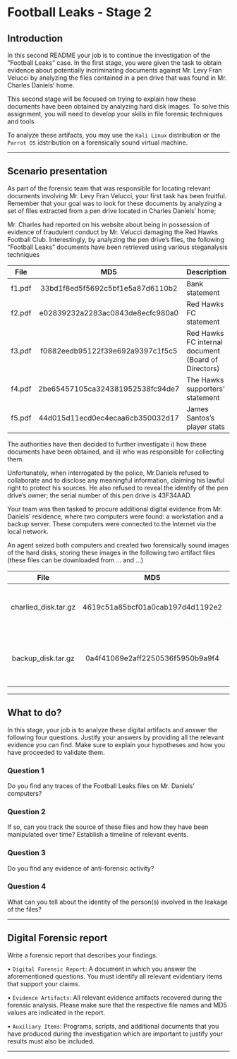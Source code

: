 # Football Leaks - Stage 2


## Introduction

In this second README your job is to continue the investigation of the “Football Leaks” case. In
the first stage, you were given the task to obtain evidence about potentially
incriminating documents against Mr. Levy Fran Velucci by analyzing the files contained in a pen drive
that was found in Mr. Charles Daniels’ home. 

This second stage will be focused on trying to
explain how these documents have been obtained by analyzing hard disk images. To solve this assignment,
you will need to develop your skills in file forensic techniques and tools.

To analyze these artifacts, you may use the `Kali Linux` distribution or the `Parrot OS` idstribution on a forensically sound virtual machine.

---

## Scenario presentation

As part of the forensic team that was responsible for locating relevant documents involving Mr. Levy
Fran Velucci, your first task has been fruitful. Remember that your goal was to look for these documents
by analyzing a set of files extracted from a pen drive located in Charles Daniels’ home; 

Mr. Charles had reported on his website about being in possession of evidence of fraudulent conduct by Mr. Velucci
damaging the Red Hawks Football Club. Interestingly, by analyzing the pen drive’s files, the following
“Football Leaks” documents have been retrieved using various steganalysis techniques

| File       | MD5                               | Description
|:----------:|:---------------------------------:|:----------------------------------------------------
|f1.pdf      | 33bd1f8ed5f5692c5bf1e5a87d6110b2  | Bank statement
|f2.pdf      | e02839232a2283ac0843de8ecfc980a0  | Red Hawks FC statement
|f3.pdf      | f0882eedb95122f39e692a9397c1f5c5  | Red Hawks FC internal document (Board of Directors)
|f4.pdf      | 2be65457105ca324381952538fc94de7  | The Hawks supporters’ statement
|f5.pdf      | 44d015d11ecd0ec4ecaa6cb350032d17  | James Santos’s player stats

The authorities have then decided to further investigate i) how these documents have been obtained,
and ii) who was responsible for collecting them. 

Unfortunately, when interrogated by the police, Mr.Daniels refused to collaborate and to disclose any meaningful information, claiming his lawful right to
protect his sources. He also refused to reveal the identify of the pen drive’s owner; the serial number
of this pen drive is 43F34AAD. 

Your team was then tasked to procure additional digital evidence from
Mr. Daniels’ residence, where two computers were found: a workstation and a backup server. These
computers were connected to the Internet via the local network. 

An agent seized both computers and
created two forensically sound images of the hard disks, storing these images in the following two artifact
files (these files can be downloaded from ... and ...)

| File                 | MD5                               | Description
|:--------------------:|:---------------------------------:|:----------------------------------------------------
|charlied_disk.tar.gz  | 4619c51a85bcf01a0cab197d4d1192e2  | Hard disk image of Mr. Daniels’s workstation
|backup_disk.tar.gz    | 0a4f41069e2aff2250536f5950b9a9f4  | Hard disk image of Mr. Daniels’s backup server

---

## What to do?

In this stage, your job is to analyze these digital artifacts and answer the following four questions.
Justify your answers by providing all the relevant evidence you can find. Make sure to explain your
hypotheses and how you have proceeded to validate them.

### Question 1

Do you find any traces of the Football Leaks files on Mr. Daniels’ computers?

### Question 2

If so, can you track the source of these files and how they have been manipulated over time?
Establish a timeline of relevant events.

### Question 3

Do you find any evidence of anti-forensic activity?

### Question 4

What can you tell about the identity of the person(s) involved in the leakage of the files?

---

## Digital Forensic report

Write a forensic report that describes your findings.

• `Digital Forensic Report`: A document in which you answer the aforementioned questions. 
You must identify all relevant evidentiary items that support your claims.

• `Evidence Artifacts`: All relevant evidence artifacts recovered during the forensic analysis. Please
make sure that the respective file names and MD5 values are indicated in the report.

• `Auxiliary Items`: Programs, scripts, and additional documents that you have produced during the
investigation which are important to justify your results must also be included.

---
